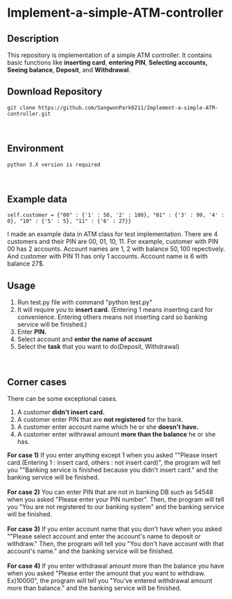 # Implement-a-simple-ATM-controller

## Description
This repository is implementation of a simple ATM controller. It contains basic functions like <b>inserting card</b>, <b>entering PIN</b>, <b>Selecting accounts, Seeing balance</b>, <b>Deposit</b>, and <b>Withdrawal</b>.
</br>

## Download Repository
```
git clone https://github.com/SangwonPark0211/Implement-a-simple-ATM-controller.git
```
</br>

## Environment
```
python 3.X version is required
```
</br>

## Example data
```
self.customer = {"00" : {'1' : 50, '2' : 100}, "01" : {'3' : 99, '4' : 0}, "10" : {'5' : 5}, "11" : {'6' : 27}}
```
I made an example data in ATM class for test implementation. There are 4 customers and their PIN are 00, 01, 10, 11. For example, customer with PIN 00 has 2 accounts. Account names are 1, 2 with balance 50$, 100$ repectively. And customer with PIN 11 has only 1 accounts. Account name is 6 with balance 27$.
</br>

## Usage
1. Run test.py file with command "python test.py"
2. It will require you to <b>insert card.</b> (Entering 1 means inserting card for convenience. Entering others means not inserting card so banking service will be finished.)
3. Enter <b>PIN.</b>
4. Select account and <b>enter the name of account</b>
5. Select the <b>task</b> that you want to do(Deposit, Withdrawal)
</br>

## Corner cases
There can be some exceptional cases.
1. A customer <b>didn't insert card.</b>
2. A customer enter PIN that are <b>not registered</b> for the bank.
3. A customer enter account name which he or she <b>doesn't have.</b>
4. A customer enter withrawal amount <b>more than the balance</b> he or she has.

<b>For case 1)</b> If you enter anything except 1 when you asked ""Please insert card.(Entering 1 : insert card, others : not insert card)", the program will tell you ""Banking service is finished because you didn't insert card." and the banking service will be finished.</br></br>
<b>For case 2)</b> You can enter PIN that are not in banking DB such as 54548 when you asked "Please enter your PIN number". Then, the program will tell you "You are not registered to our banking system" and the banking service will be finished.</br></br>
<b>For case 3)</b> If you enter account name that you don't have when you asked ""Please select account and enter the account's name to deposit or withdraw." Then, the program will tell you "You don't have account with that account's name." and the banking service will be finished.</br></br>
<b>For case 4)</b> If you enter withdrawal amount more than the balance you have when you asked "Please enter the amount that you want to withdraw. Ex)10000", the program will tell you "You've entered withdrawal amount more than balance." and the banking service will be finished.